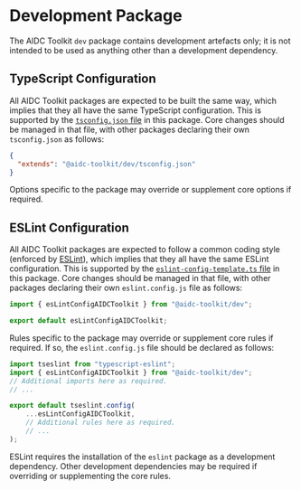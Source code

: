 # Development Package

The AIDC Toolkit `dev` package contains development artefacts only; it is not intended to be used as anything other than
a development dependency.

## TypeScript Configuration

All AIDC Toolkit packages are expected to be built the same way, which implies that they all have the same TypeScript
configuration. This is supported by the [`tsconfig.json` file](tsconfig.json) in this package. Core changes should be managed
in that file, with other packages declaring their own `tsconfig.json` as follows:

```json
{
  "extends": "@aidc-toolkit/dev/tsconfig.json"
}
```

Options specific to the package may override or supplement core options if required.

## ESLint Configuration

All AIDC Toolkit packages are expected to follow a common coding style (enforced by [ESLint](https://eslint.org/)),
which implies that they all have the same ESLint configuration. This is supported by the [`eslint-config-template.ts`
file](src/eslint-config-template.ts) in this package. Core changes should be managed in that file, with other packages
declaring their own `eslint.config.js` file as follows:

```javascript
import { esLintConfigAIDCToolkit } from "@aidc-toolkit/dev";

export default esLintConfigAIDCToolkit;
```

Rules specific to the package may override or supplement core rules if required. If so, the `eslint.config.js` file
should be declared as follows:

```javascript
import tseslint from "typescript-eslint";
import { esLintConfigAIDCToolkit } from "@aidc-toolkit/dev";
// Additional imports here as required.
// ...

export default tseslint.config(
    ...esLintConfigAIDCToolkit,
    // Additional rules here as required.
    // ...
);
```

ESLint requires the installation of the `eslint` package as a development dependency. Other development dependencies may
be required if overriding or supplementing the core rules.

